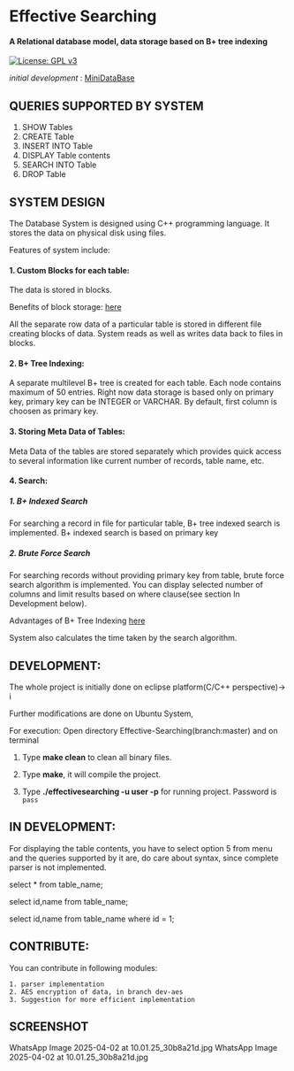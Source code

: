 # Effective Searching

#### A Relational database model, data storage based on B+ tree indexing

[![License: GPL v3](https://img.shields.io/badge/License-GPLv3-blue.svg)](https://www.gnu.org/licenses/gpl-3.0)


*initial development* : [MiniDataBase](https://github.com/iamshubham202002/Effective-Searching)


## QUERIES SUPPORTED BY SYSTEM
1. SHOW Tables
2. CREATE Table
3. INSERT INTO Table
4. DISPLAY Table contents
5. SEARCH INTO Table
6. DROP Table


## SYSTEM DESIGN
The Database System is designed using C++ programming language.
It stores the data on physical disk using files.

Features of system include:

#### 1. Custom Blocks for each table:
The data is stored in blocks.  

Benefits of block storage: [here](https://en.wikipedia.org/wiki/Block_(data_storage))

All the separate row data of a particular table is stored in different file creating blocks of data. System reads as well as writes data back to files in blocks.

#### 2. B+ Tree Indexing:
A separate multilevel B+ tree is created for each table. Each node contains maximum of 50 entries. Right now data storage  is based only on primary key, primary key can be INTEGER or VARCHAR. By default, first column is choosen as primary key.

#### 3. Storing Meta Data of Tables:
Meta Data of the tables are stored separately which provides quick access to several information like current number of records, table name, etc.
 
#### 4. Search:

##### 1. B+ Indexed Search
For searching a record in file for particular table, B+ tree indexed search is implemented. B+ indexed search is based on primary key
 
##### 2. Brute Force Search
For searching records without providing primary key from table, brute force search algorithm is implemented. You can display selected number of columns and limit results based on where clause(see section In Development below).
 
Advantages of B+ Tree Indexing [here](https://www.tutorialcup.com/dbms/b-plus-tree.htm)
 
System also calculates the time taken by the search algorithm.
 
## DEVELOPMENT:
The whole project is initially done on eclipse platform(C/C++ perspective)-> i

Further modifications are done on Ubuntu System, 

For execution: Open directory Effective-Searching(branch:master) and on terminal

1. Type **make clean** to clean all binary files.
	
2. Type **make**, it will compile the project.
	
3. Type **./effectivesearching -u user -p** for running project. Password is `pass`

## IN DEVELOPMENT:
For displaying the table contents, you have to select option 5 from menu and the queries supported by it are, do care about syntax, since complete parser is not implemented.

select * from table_name;

select id,name from table_name;

select id,name from table_name where id = 1;

## CONTRIBUTE:
You can contribute in following modules:

	1. parser implementation
	2. AES encryption of data, in branch dev-aes
	3. Suggestion for more efficient implementation
## SCREENSHOT
WhatsApp Image 2025-04-02 at 10.01.25_30b8a21d.jpg
WhatsApp Image 2025-04-02 at 10.01.25_30b8a21d.jpg
